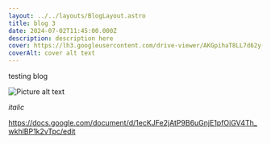 ```yaml
---
layout: ../../layouts/BlogLayout.astro
title: blog 3
date: 2024-07-02T11:45:00.000Z
description: description here
cover: https://lh3.googleusercontent.com/drive-viewer/AKGpihaT8LL7d62y-L7G1WhjW-h2HDi2q2JLzaoo9hBrCRCGjB8xkzbI-ym-m4jmN_BUPZy7g8u89OaYtIN_JRj2mELKb1vMPJh7AQ=s1600-rw-v1
coverAlt: cover alt text
---
```

testing blog

![Picture alt text](https://lh3.googleusercontent.com/drive-viewer/AKGpihaZy4p2lV8VYnEgeSMtNx3sZW236ITtCxTixVzR2EJfPoFiZJeI9eIL7jBw0lngbml1QqQFzREc9-sSIwphnIfDfybwVsH_bDw=s1600-rw-v1 "Picture Title")

*italic*

<https://docs.google.com/document/d/1ecKJFe2jAtP9B6uGnjE1pfOiGV4Th_wkhlBP1k2vTpc/edit>
